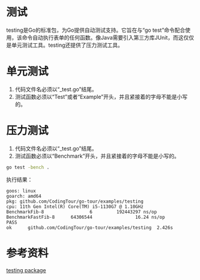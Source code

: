 # 测试

testing是Go的标准包，为Go提供自动测试支持。它旨在与“go test”命令配合使用，该命令自动执行表单的任何函数。像Java需要引入第三方库JUnit，而这仅仅是单元测试工具。testing还提供了压力测试工具。


# 单元测试
1. 代码文件名必须以“_test.go”结尾。
2. 测试函数必须以“Test”或者“Example”开头，并且紧接着的字母不能是小写的。

# 压力测试
1. 代码文件名必须以“_test.go”结尾。
2. 测试函数必须以“Benchmark”开头，并且紧接着的字母不能是小写的。

```bash
go test -bench .
```

执行结果：

```
goos: linux
goarch: amd64
pkg: github.com/CodingTour/go-tour/examples/testing
cpu: 11th Gen Intel(R) Core(TM) i5-1130G7 @ 1.10GHz
BenchmarkFib-8                 6         192443297 ns/op
BenchmarkFastFib-8      64306544                16.24 ns/op
PASS
ok      github.com/CodingTour/go-tour/examples/testing  2.426s
```

# 参考资料
[testing package](https://pkg.go.dev/testing)